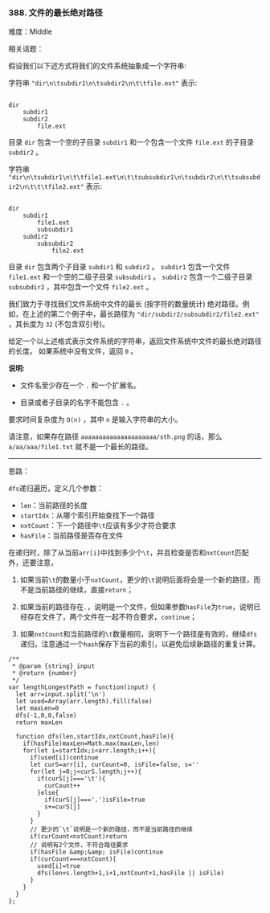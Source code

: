 ### 388. 文件的最长绝对路径

难度：Middle

相关话题：

假设我们以下述方式将我们的文件系统抽象成一个字符串:



字符串 `"dir\n\tsubdir1\n\tsubdir2\n\t\tfile.ext"`  表示:



```

dir
    subdir1
    subdir2
        file.ext
```


目录 `dir`  包含一个空的子目录 `subdir1`  和一个包含一个文件 `file.ext` 的子目录 `subdir2`  。



字符串 `"dir\n\tsubdir1\n\t\tfile1.ext\n\t\tsubsubdir1\n\tsubdir2\n\t\tsubsubdir2\n\t\t\tfile2.ext"`  表示:



```

dir
    subdir1
        file1.ext
        subsubdir1
    subdir2
        subsubdir2
            file2.ext
```


目录 `dir`  包含两个子目录  `subdir1`  和 `subdir2` 。 `subdir1`  包含一个文件 `file1.ext`  和一个空的二级子目录  `subsubdir1` 。 `subdir2`  包含一个二级子目录 `subsubdir2`  ，其中包含一个文件 `file2.ext` 。



我们致力于寻找我们文件系统中文件的最长 (按字符的数量统计) 绝对路径。例如，在上述的第二个例子中，最长路径为 `"dir/subdir2/subsubdir2/file2.ext"` ，其长度为 `32`  (不包含双引号)。



给定一个以上述格式表示文件系统的字符串，返回文件系统中文件的最长绝对路径的长度。 如果系统中没有文件，返回 `0` 。



**说明:** 




* 文件名至少存在一个 `.`  和一个扩展名。

* 目录或者子目录的名字不能包含 `.` 。





要求时间复杂度为 `O(n)` ，其中 `n`  是输入字符串的大小。



请注意，如果存在路径 `aaaaaaaaaaaaaaaaaaaaa/sth.png` 的话，那么 `a/aa/aaa/file1.txt` 就不是一个最长的路径。




-----

思路：

`dfs`递归遍历，定义几个参数：

* `len`：当前路径的长度
* `startIdx`：从哪个索引开始查找下一个路径
* `nxtCount`：下一个路径中`\t`应该有多少才符合要求
* `hasFile`：当前路径是否存在文件

在递归时，除了从当前`arr[i]`中找到多少个`\t`，并且检查是否和`nxtCount`匹配外，还要注意，

1. 如果当前`\t`的数量小于`nxtCount`，更少的`\t`说明后面将会是一个新的路径，而不是当前路径的继续，直接`return`；

2. 如果当前的路径存在`.`，说明是一个文件，但如果参数`hasFile`为`true`，说明已经存在文件了，两个文件在一起不符合要求，`continue`；

3. 如果`nxtCount`和当前路径的`\t`数量相同，说明下一个路径是有效的，继续`dfs`递归，注意通过一个`hash`保存下当前的索引，以避免后续新路径的重复计算。


```
/**
 * @param {string} input
 * @return {number}
 */
var lengthLongestPath = function(input) {
  let arr=input.split('\n')
  let used=Array(arr.length).fill(false) 
  let maxLen=0
  dfs(-1,0,0,false)
  return maxLen
  
  function dfs(len,startIdx,nxtCount,hasFile){
    if(hasFile)maxLen=Math.max(maxLen,len)
    for(let i=startIdx;i<arr.length;i++){
      if(used[i])continue
      let curS=arr[i], curCount=0, isFile=false, s=''
      for(let j=0;j<curS.length;j++){
        if(curS[j]==='\t'){
          curCount++
        }else{
          if(curS[j]==='.')isFile=true
          s+=curS[j]
        }
      }   
      // 更少的`\t`说明是一个新的路径，而不是当前路径的继续
      if(curCount<nxtCount)return 
      // 说明有2个文件，不符合路径要求
      if(hasFile &amp;&amp; isFile)continue
      if(curCount===nxtCount){
        used[i]=true
        dfs(len+s.length+1,i+1,nxtCount+1,hasFile || isFile)
      }
    }
  }
};
```

